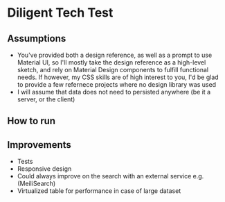 # Diligent Tech Test

## Assumptions 

- You've provided both a design reference, as well as a prompt to use Material UI, so I'll mostly take the design reference as a high-level sketch, and rely on Material Design components to fulfill functional needs. If however, my CSS skills are of high interest to you, I'd be glad to provide a few refernece projects where no design library was used
- I will assume that data does not need to persisted anywhere (be it a server, or the client)


## How to run

## Improvements

- Tests
- Responsive design
- Could always improve on the search with an external service e.g. (MeiliSearch)
- Virtualized table for performance in case of large dataset
